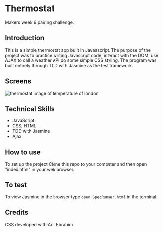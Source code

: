 # Thermostat

Makers week 6 pairing challenge.

## Introduction 

This is a simple thermostat app built in Javaascript. The purpose of the project was to practice writing Javascript code, interact with the DOM, use AJAX to call a weather API do some simple CSS styling. The program was built entirely through TDD with Jasmine as the test framework.

## Screens

<img alt = 'thermostat image of temperature of london' src ='https://raw.githubusercontent.com/frank-mck/Thermostat/master/img/Screenshot%202021-08-01%20at%2018.42.58.png' >


## Technical Skills

- JavaScript
- CSS, HTML
- TDD with Jasmine
- Ajax

## How to use

To set up the project
Clone this repo to your computer and then open "index.html" in your web browser.

## To test
To view Jasmine in the browser type `open SpecRunner.html` in the terminal.


## Credits
CSS developed with Arif Ebrahim
